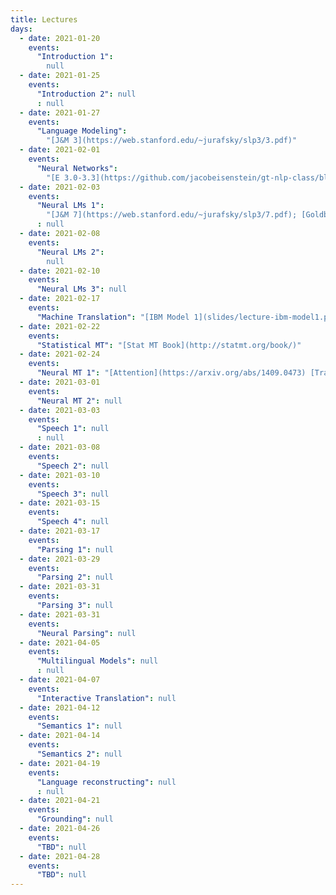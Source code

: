```yaml
---
title: Lectures
days:
  - date: 2021-01-20
    events:
      "Introduction 1":
        null
  - date: 2021-01-25
    events:
      "Introduction 2": null
      : null
  - date: 2021-01-27
    events:
      "Language Modeling":
        "[J&M 3](https://web.stanford.edu/~jurafsky/slp3/3.pdf)"
  - date: 2021-02-01
    events:
      "Neural Networks":
        "[E 3.0-3.3](https://github.com/jacobeisenstein/gt-nlp-class/blob/master/notes/eisenstein-nlp-notes.pdf); [J&M 6](https://web.stanford.edu/~jurafsky/slp3/6.pdf); [G 1-5](http://u.cs.biu.ac.il/~yogo/nnlp.pdf)"
  - date: 2021-02-03
    events:
      "Neural LMs 1":
        "[J&M 7](https://web.stanford.edu/~jurafsky/slp3/7.pdf); [Goldberg 10-11](http://u.cs.biu.ac.il/~yogo/nnlp.pdf)"
      : null
  - date: 2021-02-08
    events:
      "Neural LMs 2":
        null
  - date: 2021-02-10
    events:
      "Neural LMs 3": null
  - date: 2021-02-17
    events:
      "Machine Translation": "[IBM Model 1](slides/lecture-ibm-model1.pdf)"
  - date: 2021-02-22
    events:
      "Statistical MT": "[Stat MT Book](http://statmt.org/book/)"
  - date: 2021-02-24
    events:
      "Neural MT 1": "[Attention](https://arxiv.org/abs/1409.0473) [Transformer](https://arxiv.org/abs/1706.03762)"
  - date: 2021-03-01
    events:
      "Neural MT 2": null
  - date: 2021-03-03
    events:
      "Speech 1": null
      : null
  - date: 2021-03-08
    events:
      "Speech 2": null
  - date: 2021-03-10
    events:
      "Speech 3": null
  - date: 2021-03-15
    events:
      "Speech 4": null
  - date: 2021-03-17
    events:
      "Parsing 1": null
  - date: 2021-03-29
    events:
      "Parsing 2": null
  - date: 2021-03-31
    events:
      "Parsing 3": null
  - date: 2021-03-31
    events:
      "Neural Parsing": null
  - date: 2021-04-05
    events:
      "Multilingual Models": null
      : null
  - date: 2021-04-07
    events:
      "Interactive Translation": null
  - date: 2021-04-12
    events:
      "Semantics 1": null
  - date: 2021-04-14
    events:
      "Semantics 2": null
  - date: 2021-04-19
    events:
      "Language reconstructing": null
      : null
  - date: 2021-04-21
    events:
      "Grounding": null
  - date: 2021-04-26
    events:
      "TBD": null
  - date: 2021-04-28
    events:
      "TBD": null
---
```

